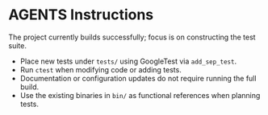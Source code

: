 # AGENTS Instructions

The project currently builds successfully; focus is on constructing the test suite.

- Place new tests under `tests/` using GoogleTest via `add_sep_test`.
- Run `ctest` when modifying code or adding tests.
- Documentation or configuration updates do not require running the full build.
- Use the existing binaries in `bin/` as functional references when planning tests.
